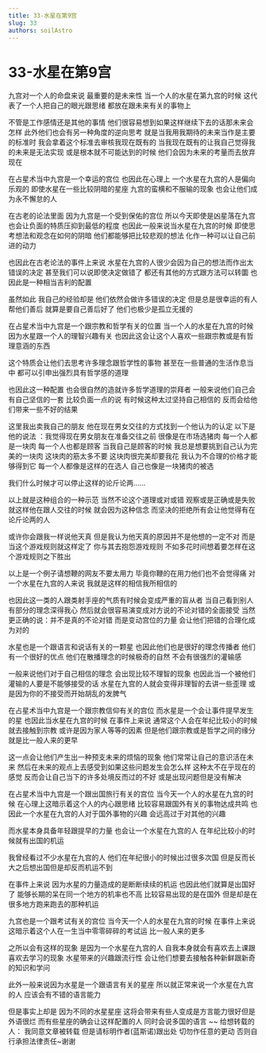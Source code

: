 ```yaml
---
title: 33-水星在第9宫
slug: 33
authors: soilAstro
---
```


# 33-水星在第9宫
九宫对一个人的命盘来说
最重要的是未来性
当一个人的水星在第九宫的时候
这代表了一个人把自己的眼光跟思绪
都放在跟未来有关的事物上

不管是工作感情还是其他的事情
他们很容易想到如果这样继续下去的话那未来会怎样
此外他们也会有另一种角度的逆向思考
就是当我用我期待的未来当作是主要的标准时
我会拿着这个标准去审核我现在既有的
当我现在既有的让我自己觉得我的未来是无法实现
或是根本就不可能达到的时候
他们会因为未来的考量而去放弃现在

在占星术当中九宫是一个幸运的宫位
也因此在心理上
一个水星在九宫的人是偏向乐观的
即使水星在一些比较阴暗的星座
九宫的蛮横和不服输的现象
也会让他们成为永不懈怠的人

在古老的论法里面
因为九宫是一个受到保佑的宫位
所以今天即使是凶星落在九宫
也会让负面的特质压抑到最低的程度
也因此一般来说当水星在九宫的时候
即使思考想法和观念在如何的阴暗
他们都能够把比较悲观的想法
化作一种可以让自己前进的动力

也因此在古老论法的事件上来说
水星在九宫的人很少会因为自己的想法而作出太错误的决定
甚至我们可以说即使决定做错了
都还有其他的方式跟方法可以转圜
也因此是一种相当吉利的配置

虽然如此
我自己的经验却是
他们依然会做许多错误的决定
但是总是很幸运的有人帮他们善后
就算是要自己善后好了
他们也极少是孤立无援的

在占星术当中九宫是一个跟宗教和哲学有关的位置
当一个人的水星在九宫的时候
因为水星跟一个人的理智兴趣有关
也因此这会让这个人喜欢一些跟宗教或是有哲理意涵的东西

这个特质会让他们去思考许多理念跟哲学性的事物
甚至在一些普通的生活作息当中
都可以引申出强烈具有哲学感的道理

也因此这一种配置
也会很自然的造就许多哲学道理的崇拜者
一般来说他们自己会有自己坚信的一套
比较负面一点的说
有时候这种太过坚持自己相信的
反而会给他们带来一些不好的结果

这里我出卖我自己的朋友
他在现在男女交往的方式找到一个他认为的认定
以下是他的说法
：我觉得现在男女朋友在准备交往之前
很像是在市场选猪肉
每一个人都是一块肉
每一个人也都是顾客
当我自己是顾客的时候
我总是想要挑到自己认为完美的一块肉
这块肉的筋太多不要
这块肉很完美却要我花
我认为不合理的价格才能够得到它
每一个人都像是这样的在选人
自己也像是一块猪肉的被选

我们什么时候才可以停止这样的论斤论两……

以上就是这种组合的一种示范
当然不论这个道理或对或错
观察或是正确或是失败
就这样他在跟人交往的时候
就会因为这种信念
而坚决的拒绝所有会让他觉得有在论斤论两的人

或许你会跟我一样说他天真
但是我认为他天真的原因并不是他想的一定不对
而是当这个游戏规则就这样定了
你与其去抱怨游戏规则
不如多花时间想着要怎样在这个游戏规则之下胜出

以上是一个例子请想鞭的网友不要太用力
毕竟你鞭的在用力他们也不会觉得痛
对一个水星在九宫的人来说
我就是这样的相信我所相信的

也因此这一类的人跟类射手座的气质有时候会变成严重的盲从者
当自己看到别人有部分的理念深得我心
然后就会很容易演变成对方说的不论对错的全面接受
当然更正确的说：并不是真的不论对错
而是变动宫位的力量
会让他们把错的合理化成为对的

水星也是一个跟语言和说话有关的一颗星
也因此他们也是很好的理念传播者
他们有一个很好的优点
他们在散播理念的时候极奇的自然
不会有很强烈的灌输感

一般来说他们对于自己相信的理念
会出现比较不理智的现象
也因此当一个被他们灌输的人要是不能够接受的话
水星在九宫的人就会变得非理智的去讲一些歪理
或是因为你的不接受而开始胡乱的发脾气

在占星术当中九宫是一个跟宗教信仰有关的宫位
而水星是一个会让事件提早发生的星
也因此当水星在九宫的时候
在事件上来说
通常这个人会在年纪比较小的时候
就去接触到宗教
或许是因为家人等等的因素
但是他们跟宗教或是哲学之间的缘分就是比一般人来的更早

这一点会让他们产生出一种预支未来的烦恼的现象
他们常常让自己的意识活在未来
然后在未来的观点上去感受到如果这些问题发生会怎么样
这种太不在乎现在的感觉
反而会让自己当下的许多处境反而过的不好
或是出现问题但是没有解决

在占星术当中九宫是一个跟出国旅行有关的宫位
当今天一个人的水星在九宫的时候
在心理上这暗示着这个人的内心跟思绪
比较容易跟国外有关的事物达成共鸣
也因此一个水星在九宫的人对于国外事物的兴趣
会远高过于对其他的兴趣

而水星本身具备年轻跟提早的力量
也会让一个水星在九宫的人
在年纪比较小的时候就有出国的机运

我曾经看过不少水星在九宫的人
他们在年纪很小的时候出过很多次国
但是反而长大之后想出国但是却反而机运不到

在事件上来说
因为水星的力量造成的是断断续续的机运
也因此他们就算是出国好了
能够长期的呆在同一个地方的机率也不高
比较容易出现的是在国外
但是却是在很多地方跑来跑去的那种机运

九宫也是一个跟考试有关的宫位
当今天一个人的水星在九宫的时候
在事件上来说
这暗示着这个人在一生当中零零碎碎的考试运
比一般人来的更多

之所以会有这样的现象
是因为一个水星在九宫的人
自我本身就会有喜欢去上课跟喜欢去学习的现象
水星带来的兴趣跟流行性
会让他们想要去接触各种新鲜跟新奇的知识和学问

此外一般来说因为水星是一个跟语言有关的星座
所以就正常来说一个水星在九宫的人
应该会有不错的语言能力

但是事实上却是
因为不同的水星星座
这将会带来有些人变成是方言能力很好但是外语很烂
而有些星座的确会让这样配置的人
同时会说多国的语言
~~
给想转载的人：
我同意文章被转载
但是请标明作者(蓝斯诺)跟出处
切勿作任意的更动
否则自行承担法律责任~谢谢

 
  